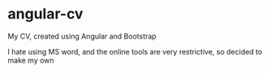 # angular-cv
My CV, created using Angular and Bootstrap

I hate using MS word, and the online tools are very restrictive, so decided to make my own
